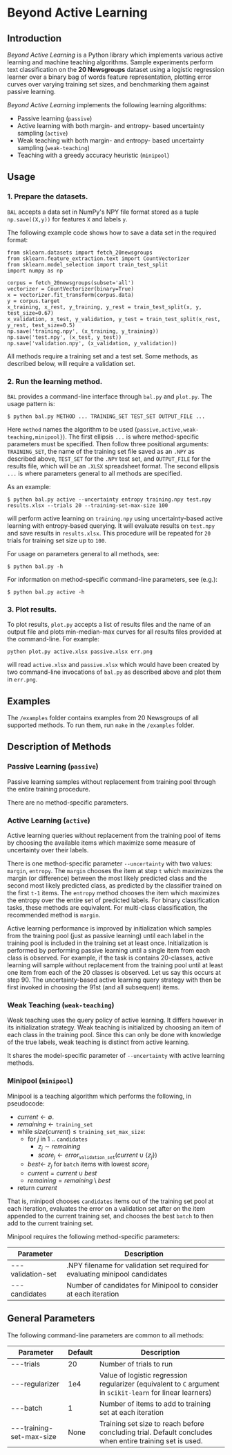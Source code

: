 # Beyond Active Learning 

## Introduction

*Beyond Active Learning* is a Python library which implements various active learning and machine teaching algorithms. Sample experiments perform text classification on the **20 Newsgroups** dataset using a logistic regression learner over a binary bag of words feature representation, plotting error curves over varying training set sizes, and benchmarking them against passive learning.

*Beyond Active Learning* implements the following learning algorithms:

* Passive learning (`passive`)
* Active learning with both margin- and entropy- based uncertainty sampling (`active`)
* Weak teaching with both margin- and entropy- based uncertainty sampling (`weak-teaching`)
* Teaching with a greedy accuracy heuristic (`minipool`)

## Usage

### 1. Prepare the datasets.

`BAL` accepts a data set in NumPy's NPY file format stored as a tuple `np.save((X,y))` for features `X` and labels `y`.

The following example code shows how to save a data set in the required format:

```
from sklearn.datasets import fetch_20newsgroups
from sklearn.feature_extraction.text import CountVectorizer
from sklearn.model_selection import train_test_split
import numpy as np

corpus = fetch_20newsgroups(subset='all')
vectorizer = CountVectorizer(binary=True)
x = vectorizer.fit_transform(corpus.data)
y = corpus.target
x_training, x_rest, y_training, y_rest = train_test_split(x, y, test_size=0.67)
x_validation, x_test, y_validation, y_test = train_test_split(x_rest, y_rest, test_size=0.5)
np.save('training.npy', (x_training, y_training))
np.save('test.npy', (x_test, y_test))
np.save('validation.npy', (x_validation, y_validation))
```

All methods require a training set and a test set. Some methods, as described below, will require a validation set.

### 2. Run the learning method.

`BAL` provides a command-line interface through `bal.py` and `plot.py`. The usage pattern is:

```
$ python bal.py METHOD ... TRAINING_SET TEST_SET OUTPUT_FILE ...
```

Here `method` names the algorithm to be used (`passive,active,weak-teaching,minipool}`).
The first ellipsis `...` is where method-specific parameters must be specified.
Then follow three positional arguments: `TRAINING_SET`, the name of the training set file saved as an `.NPY` as described above, `TEST_SET` for the `.NPY` test set, and `OUTPUT_FILE` for the results file, which will be an `.XLSX` spreadsheet format.
The second ellipsis `...` is where parameters general to all methods are specified.

As an example:

```
$ python bal.py active --uncertainty entropy training.npy test.npy results.xlsx --trials 20 --training-set-max-size 100
```
will perform active learning on `training.npy` using uncertainty-based active learning with entropy-based querying.
It will evaluate results on `test.npy` and save results in `results.xlsx`.
This procedure will be repeated for `20` trials for training set size up to `100`.

For usage on parameters general to all methods, see:
```
$ python bal.py -h
```

For information on method-specific command-line parameters, see (e.g.):

```
$ python bal.py active -h
```

### 3. Plot results.

To plot results, `plot.py` accepts a list of results files and the name of an output file and plots min-median-max curves for all results files provided at the command-line. For example:

```
python plot.py active.xlsx passive.xlsx err.png
```

will read `active.xlsx` and `passive.xlsx` which would have been created by two command-line invocations of `bal.py` as described above and plot them in `err.png`.

## Examples

The `/examples` folder contains examples from 20 Newsgroups of all supported methods. To run them, run `make` in the `/examples` folder.

## Description of Methods

### Passive Learning (`passive`)

Passive learning samples without replacement from training pool through the entire training procedure.

There are no method-specific parameters.


### Active Learning (`active`)

Active learning queries without replacement from the training pool of items by choosing the available items which maximize some measure of uncertainty over their labels.

There is one method-specific parameter `--uncertainty` with two values: `margin`, `entropy`.
The `margin` chooses the item at step `t` which maximizes the margin (or difference) between the most likely predicted class and the second most likely predicted class, as predicted by the classifier trained on the first `t-1` items.
The `entropy` method chooses the item which maximizes the entropy over the entire set of predicted labels.
For binary classification tasks, these methods are equivalent.
For multi-class classification, the recommended method is `margin`.
<!-- TODO impact of batch -->
<!-- TODO math up definitions -->

Active learning performance is improved by initialization which samples from the training pool (just as passive learning) until each label in the training pool is included in the training set at least once. Initialization is performed by performing passive learning until a single item from each class is observed. For example, if the task is contains 20-classes, active learning will sample without replacement from the training pool until at least one item from each of the 20 classes is observed. Let us say this occurs at step 90. The uncertainty-based active learning query strategy with then be first invoked in choosing the 91st (and all subsequent) items.

### Weak Teaching (`weak-teaching`)

Weak teaching uses the query policy of active learning. It differs however in its initialization strategy. Weak teaching is initialized by choosing an item of each class in the training pool. Since this can only be done with knowledge of the true labels, weak teaching is distinct from active learning.

It shares the model-specific parameter of `--uncertainty` with active learning methods.

### Minipool (`minipool`)

Minipool is a teaching algorithm which performs the following, in pseudocode:

* $current \leftarrow \emptyset$.
* $remaining \leftarrow \texttt{training_set}$
* while $size(current) \le \texttt{training_set_max_size}$:
  * for $j$ in $1$ .. $\texttt{candidates}$
    * $z_j \sim remaining$
    * $score_j \leftarrow error_{\texttt{validation_set}}(current \cup \{z_j\})$
  * $best \leftarrow$ $z_j$ for `batch` items with lowest $score_j$
  * $current = current \cup best$
  * $remaining = remaining \setminus best$
* return $current$
  
That is, minipool chooses `candidates` items out of the training set pool at each iteration, evaluates the error on a validation set after on the item appended to the current training set, and chooses the best `batch` to then add to the current training set.

Minipool requires the following method-specific parameters:

  Parameter       |  Description
------------------| -------------------------
---validation-set | .NPY filename for validation set required for evaluating minipool candidates
---candidates     | Number of candidates for Minipool to consider at each iteration

## General Parameters

The following command-line parameters are common to all methods:

Parameter                | Default | Description
-------------------------| --------| -----------------
---trials                | 20      | Number of trials to run
---regularizer           | 1e4     | Value of logistic regression regularizer (equivalent to `C` argument in `scikit-learn` for linear learners)
---batch                 | 1       | Number of items to add to training set at each iteration
---training-set-max-size | None    | Training set size to reach before concluding trial. Default concludes when entire training set is used.
